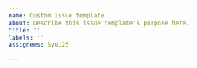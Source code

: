 ```yaml
---
name: Custom issue template
about: Describe this issue template's purpose here.
title: ''
labels: ''
assignees: Syu125

---
```




